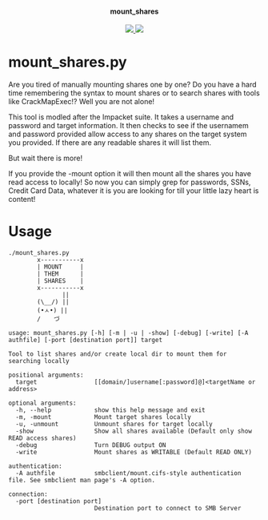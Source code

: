 <h4 align="center">mount_shares</h4>
<p align="center">
  <a href="https://twitter.com/sho_luv">
    <img src="https://img.shields.io/badge/Twitter-%40sho_luv-blue.svg">
    <img src="https://img.shields.io/badge/python-3+-blue.svg">
  </a>
</p>

# mount_shares.py
Are you tired of manually mounting shares one by one? Do you have a hard time remembering the syntax to mount shares or to search shares with tools like CrackMapExec!? 
Well you are not alone!

This tool is modled after the Impacket suite. It takes a username and password and target information. It then checks to see if the usernamem and password provided allow 
access to any shares on the target system you provided. If there are any readable shares it will list them. 

But wait there is more!

If you provide the -mount option it will then mount all the shares you have read access to locally! So now you can simply grep for passwords, SSNs, Credit Card Data, 
whatever it is you are looking for till your little lazy heart is content! 

# Usage
``` 
./mount_shares.py 
        x-----------x
        | MOUNT     |
        | THEM      |
        | SHARES    |
        x-----------x
               ||
        (\__/) ||
        (•ㅅ•) ||
        / 　 づ
    
usage: mount_shares.py [-h] [-m | -u | -show] [-debug] [-write] [-A authfile] [-port [destination port]] target

Tool to list shares and/or create local dir to mount them for searching locally

positional arguments:
  target                [[domain/]username[:password]@]<targetName or address>

optional arguments:
  -h, --help            show this help message and exit
  -m, -mount            Mount target shares locally
  -u, -unmount          Unmount shares for target locally
  -show                 Show all shares available (Default only show READ access shares)
  -debug                Turn DEBUG output ON
  -write                Mount shares as WRITABLE (Default READ ONLY)

authentication:
  -A authfile           smbclient/mount.cifs-style authentication file. See smbclient man page's -A option.

connection:
  -port [destination port]
                        Destination port to connect to SMB Server


```
